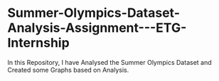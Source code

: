 # Summer-Olympics-Dataset-Analysis-Assignment---ETG-Internship
In this Repository, I have Analysed the Summer Olympics Dataset and Created some Graphs based on Analysis.
